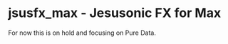 jsusfx_max - Jesusonic FX for Max
=================================
For now this is on hold and focusing on Pure Data.

